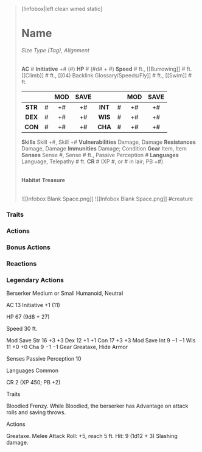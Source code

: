 > [!infobox|left clean wmed static]
> # Name
> *Size Type (Tag), Alignment*
> 
> | |
> | - |
> **AC** # **Initiative** +# (#)
> **HP** # (#d# + #)
> **Speed** # ft., [[Burrowing]] # ft. [[Climb]] # ft., [[04) Backlink Glossary/Speeds/Fly]] # ft., [[Swim]] # ft.
> 
> | | | MOD | SAVE | | | MOD | SAVE |
> | :-: | :-: | :-: | :-: | :-: | :-: | :-: | :-: |
> | **STR** | # | +# | +# | **INT** | # | +# | +# | 
> | **DEX** | # | +# | +# | **WIS** | # | +# | +# |
> | **CON** | # | +# | +# | **CHA** | # | +# | +# |
> **Skills** Skill +#, Skill +#
> **Vulnerabilities** Damage, Damage
> **Resistances** Damage, Damage
> **Immunities** Damage; Condition
> **Gear** Item, Item
> **Senses** Sense #, Sense # ft., Passive Perception #
> **Languages** Language, Telepathy # ft.
> **CR** # (XP #, or # in lair; PB +#)
>
> | |
> | - |
> **Habitat**
> **Treasure**
> 
> | |
> | - |
> ![[Infobox Blank Space.png]]
> ![[Infobox Blank Space.png]]
> #creature 


### Traits
### Actions
### Bonus Actions
### Reactions
### Legendary Actions
Berserker
Medium or Small Humanoid, Neutral

AC 13 Initiative +1 (11)

HP 67 (9d8 + 27)

Speed 30 ft.

Mod	Save
Str	16	+3	+3
Dex	12	+1	+1
Con	17	+3	+3
Mod	Save
Int	9	−1	−1
Wis	11	+0	+0
Cha	9	−1	−1
Gear Greataxe, Hide Armor

Senses Passive Perception 10

Languages Common

CR 2 (XP 450; PB +2)

Traits

Bloodied Frenzy. While Bloodied, the berserker has Advantage on attack rolls and saving throws.

Actions

Greataxe. Melee Attack Roll: +5, reach 5 ft. Hit: 9 (1d12 + 3) Slashing damage.
